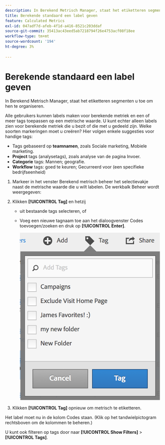 ```yaml
---
description: In Berekend Metrisch Manager, staat het etiketteren segmenten u toe om hen te organiseren.
title: Berekende standaard een label geven
feature: Calculated Metrics
exl-id: 047adf7d-afeb-4f1d-a416-8521c203ddaf
source-git-commit: 35413ac43eed5ab7218794f26e4753acf08f18ee
workflow-type: tm+mt
source-wordcount: '194'
ht-degree: 3%

---
```


# Berekende standaard een label geven

In Berekend Metrisch Manager, staat het etiketteren segmenten u toe om hen te organiseren.

Alle gebruikers kunnen labels maken voor berekende metriek en een of meer tags toepassen op een metrische waarde. U kunt echter alleen labels zien voor berekende metriek die u bezit of die met u gedeeld zijn. Welke soorten markeringen moet u creëren? Hier volgen enkele suggesties voor handige tags:

* Tags gebaseerd op **teamnamen**, zoals Sociale marketing, Mobiele marketing.
* **Project** tags (analysetags), zoals analyse van de pagina Invoer.
* **Categorie** tags: Mannen; geografie.
* **Workflow** tags: goed te keuren; Gecurreerd voor (een specifieke bedrijfseenheid)

1. Markeer in het venster Berekend metrisch beheer het selectievakje naast de metrische waarde die u wilt labelen. De werkbalk Beheer wordt weergegeven:
1. Klikken **[!UICONTROL Tag]** en hetzij

   * uit bestaande tags selecteren, of
   * Voeg een nieuwe tagnaam toe aan het dialoogvenster Codes toevoegen/zoeken en druk op **[!UICONTROL Enter]**.

      ![](assets/cm_add_tags.png)

1. Klikken **[!UICONTROL Tag]** opnieuw om metrisch te etiketteren.

Het label moet nu in de kolom Codes staan. (Klik op het tandwielpictogram rechtsboven om de kolommen te beheren.)

U kunt ook filteren op tags door naar **[!UICONTROL Show Filters]** > **[!UICONTROL Tags]**.
